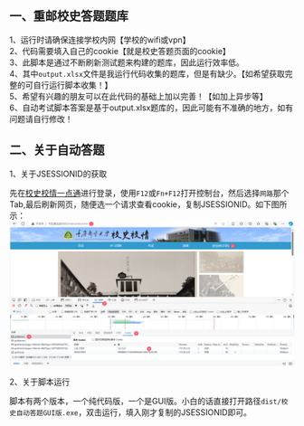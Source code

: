 ## 一、重邮校史答题题库
1、运行时请确保连接学校内网【学校的wifi或vpn】
<br/>
2、代码需要填入自己的cookie【就是校史答题页面的cookie】
<br/>
3、此脚本是通过不断刷新测试题来构建的题库，因此运行效率低。
<br/>
4、其中`output.xlsx`文件是我运行代码收集的题库，但是有缺少。【如希望获取完整的可自行运行脚本收集！】
<br/>
5、希望有兴趣的朋友可以在此代码的基础上加以完善！【如加上异步等】
<br/>
6、自动考试脚本答案是基于output.xlsx题库的，因此可能有不准确的地方，如有问题请自行修改！

## 二、关于自动答题

1、关于JSESSIONID的获取

先在[校史校情一点通](http://172.20.2.22:8080/index/index.html)进行登录，使用`F12`或`Fn+F12`打开控制台，然后选择`网路`那个Tab,最后刷新网页，随便选一个请求查看cookie，复制JSESSIONID。如下图所示：
![img](img\QQ_1720341542579.png)

2、关于脚本运行

脚本有两个版本，一个纯代码版，一个是GUI版。小白的话直接打开路径`dist/校史自动答题GUI版.exe`，双击运行，填入刚才复制的JSESSIONID即可。

